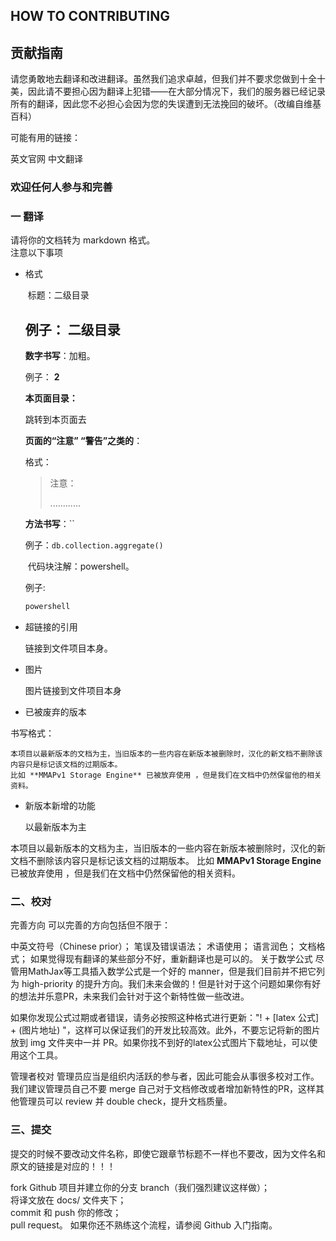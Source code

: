 ##  HOW  TO  CONTRIBUTING

## 贡献指南
请您勇敢地去翻译和改进翻译。虽然我们追求卓越，但我们并不要求您做到十全十美，因此请不要担心因为翻译上犯错——在大部分情况下，我们的服务器已经记录所有的翻译，因此您不必担心会因为您的失误遭到无法挽回的破坏。（改编自维基百科）

可能有用的链接：

英文官网
中文翻译
### 欢迎任何人参与和完善

### 一 翻译
请将你的文档转为 markdown  格式。  
注意以下事项  
  * 格式

    ​	标题：二级目录

    ## 例子：  二级目录

    **数字书写**：加粗。 

    例子： **2**

    

    **本页面目录：**

    跳转到本页面去

    

    **页面的“注意” “警告”之类的**：

    格式：

    >注意：
    >
    >............

    

    

    **方法书写**：\``

    例子：`db.collection.aggregate()`

    

    ​	代码块注解：powershell。  

    例子:

    ```powershell
    powershell
    ```

  * 超链接的引用

    链接到文件项目本身。

  * 图片

    图片链接到文件项目本身

  * 已被废弃的版本

书写格式：

```
本项目以最新版本的文档为主，当旧版本的一些内容在新版本被删除时，汉化的新文档不删除该内容只是标记该文档的过期版本。
比如 **MMAPv1 Storage Engine** 已被放弃使用 ，但是我们在文档中仍然保留他的相关资料。
```

  * 新版本新增的功能

    以最新版本为主

本项目以最新版本的文档为主，当旧版本的一些内容在新版本被删除时，汉化的新文档不删除该内容只是标记该文档的过期版本。
比如 **MMAPv1 Storage Engine** 已被放弃使用 ，但是我们在文档中仍然保留他的相关资料。



### 二、校对
完善方向
可以完善的方向包括但不限于：

中英文符号（Chinese prior）；
笔误及错误语法；
术语使用；
语言润色；
文档格式；
如果觉得现有翻译的某些部分不好，重新翻译也是可以的。
关于数学公式
尽管用MathJax等工具插入数学公式是一个好的 manner，但是我们目前并不把它列为 high-priority 的提升方向。我们未来会做的！但是针对于这个问题如果你有好的想法并乐意PR，未来我们会针对于这个新特性做一些改进。

如果你发现公式过期或者错误，请务必按照这种格式进行更新："! + [latex 公式] + (图片地址) "，这样可以保证我们的开发比较高效。此外，不要忘记将新的图片放到 img 文件夹中一并 PR。如果你找不到好的latex公式图片下载地址，可以使用这个工具。

管理者校对
管理员应当是组织内活跃的参与者，因此可能会从事很多校对工作。我们建议管理员自己不要 merge 自己对于文档修改或者增加新特性的PR，这样其他管理员可以 review 并 double check，提升文档质量。

### 三、提交
提交的时候不要改动文件名称，即使它跟章节标题不一样也不要改，因为文件名和原文的链接是对应的！！！

fork Github 项目并建立你的分支 branch（我们强烈建议这样做）；  
将译文放在 docs/  文件夹下；  
commit 和 push 你的修改；  
pull request。
如果你还不熟练这个流程，请参阅 Github 入门指南。
